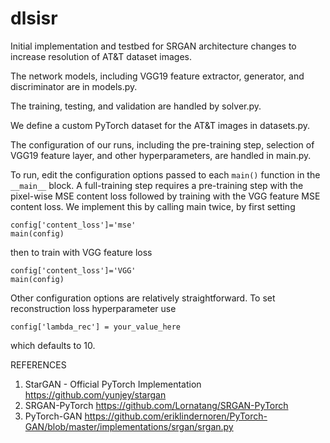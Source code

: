 # dlsisr

Initial implementation and testbed for SRGAN architecture changes to increase resolution of AT&T dataset images.

The network models, including VGG19 feature extractor, generator, and discriminator are in models.py.

The training, testing, and validation are handled by solver.py.

We define a custom PyTorch dataset for the AT&T images in datasets.py.

The configuration of our runs, including the pre-training step, selection of VGG19 feature layer, and other hyperparameters, are handled in main.py.

To run, edit the configuration options passed to each `main()` function in the `__main__` block. A full-training step requires a pre-training step with the pixel-wise MSE content loss followed by training with the VGG feature MSE content loss. We implement this by calling main twice, by first setting 
```
config['content_loss']='mse'
main(config)
```
then to train with VGG feature loss
```
config['content_loss']='VGG'
main(config)
```

Other configuration options are relatively straightforward. To set reconstruction loss hyperparameter use
```
config['lambda_rec'] = your_value_here
```
which defaults to 10.

REFERENCES
1. StarGAN - Official PyTorch Implementation https://github.com/yunjey/stargan
2. SRGAN-PyTorch https://github.com/Lornatang/SRGAN-PyTorch
3. PyTorch-GAN https://github.com/eriklindernoren/PyTorch-GAN/blob/master/implementations/srgan/srgan.py 
